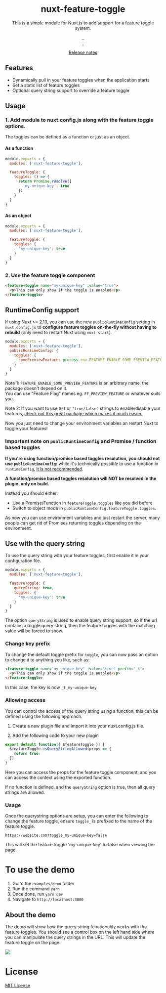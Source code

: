 <h1 align="center">nuxt-feature-toggle</h1>
<p align="center">This is a simple module for Nuxt.js to add support for a feature toggle system.</p>

<p align="center">
  <a href="https://david-dm.org/stephenkr/nuxt-feature-toggle">
    <img alt="" src="https://david-dm.org/stephenkr/nuxt-feature-toggle/status.svg?style=flat-square">
  </a>
  <a href="https://standardjs.com">
    <img alt="" src="https://img.shields.io/badge/code_style-standard-brightgreen.svg?style=flat-square">
  </a>
  <a href="https://www.npmjs.com/package/nuxt-feature-toggle">
    <img alt="" src="https://img.shields.io/npm/v/nuxt-feature-toggle/latest.svg?style=flat-square">
  </a>
  <br/>
  <a href="https://www.npmjs.com/package/nuxt-feature-toggle">
    <img alt="" src="https://img.shields.io/npm/dt/nuxt-feature-toggle.svg?style=flat-square">
  </a>
  <a href="https://circleci.com/gh/stephenkr/nuxt-feature-toggle">
    <img alt="" src="https://img.shields.io/circleci/project/github/stephenkr/nuxt-feature-toggle.svg?style=flat-square">
  </a>
</p>

<p align="center">
  <a href="./CHANGELOG.md">Release notes</a>
</p>

## Features
- Dynamically pull in your feature toggles when the application starts
- Set a static list of feature toggles
- Optional query string support to override a feature toggle

## Usage

### 1. Add module to nuxt.config.js along with the feature toggle options.

The toggles can be defined as a function or just as an object.

#### As a function
```javascript
module.exports = {
  modules: ['nuxt-feature-toggle'],

  featureToggle: {
    toggles: () => {
      return Promise.resolve({
        'my-unique-key': true
      })
    }
  }
}
```

#### As an object
```javascript
module.exports = {
  modules: ['nuxt-feature-toggle'],

  featureToggle: {
    toggles: {
      'my-unique-key': true
    }
  }
}
```

### 2. Use the feature toggle component

```html
<feature-toggle name="my-unique-key" :value="true">
  <p>This can only show if the toggle is enabled</p>
</feature-toggle>
```

## RuntimeConfig support
If using Nuxt >= 2.13, you can use the new `publicRuntimeConfig` setting in `nuxt.config.js` to **configure 
feature toggles on-the-fly without having to rebuild** (only need to restart Nuxt using `nuxt start`).  

```javascript
module.exports = {
  modules: ['nuxt-feature-toggle'],
  publicRuntimeConfig: {
    toggles: {
      somePreviewFeature: process.env.FEATURE_ENABLE_SOME_PREVIEW_FEATURE,
    }
  }
}
```
Note 1: `FEATURE_ENABLE_SOME_PREVIEW_FEATURE` is an arbitrary name, the package doesn't depend on it.  
You can use "Feature Flag" names eg. `FF_PREVIEW_FEATURE` or whatever suits you. 

Note 2: If you want to use `0/1` or `"true/false"` strings to enable/disable your features, 
[check out this great package which makes it much easier.](https://github.com/sindresorhus/yn) 

Now you just need to change your environment variables an restart Nuxt to toggle your features!

### Important note on `publicRuntimeConfig` and Promise / function based toggles 
**If you're using function/promise based toggles resolution, you should not use `publicRuntimeConfig`:**
while it's technically *possible* to use a function in `runtimeConfig`, [it is not recommended](https://nuxtjs.org/guide/runtime-config/).  

**A function/promise based toggles resolution will NOT be resolved in the plugin, only on build.**  

Instead you should either:  
* Use a Promise/Function in `featureToggle.toggles` like you did before  
* Switch to object mode in `publicRuntimeConfig.featureToggle.toggles`.  
  
As now you can use environment variables and just restart the server, many people can get rid of Promises returning toggles depending on the environment.


## Use with the query string

To use the query string with your feature toggles, first enable it in your configuration file.

```javascript
module.exports = {
  modules: ['nuxt-feature-toggle'],

  featureToggle: {
    queryString: true,
    toggles: {
      'my-unique-key': true
    }
  }
}
```

The option `queryString` is used to enable query string support, so if the url contains a toggle query string, then the feature toggles with the matching value will be forced to show.

### Change key prefix

To change the default toggle prefix for `toggle`, you can now pass an option to change it to anything you like, such as:
```html
<feature-toggle name="my-unique-key" :value="true" prefix="_t">
  <p>This can only show if the toggle is enabled</p>
</feature-toggle>
```

In this case, the key is now `_t_my-unique-key`

### Allowing access

You can control the access of the query string using a function, this can be defined using the following approach.

1. Create a new plugin file and import it into your nuxt.config.js file.

2. Add the following code to your new plugin

```javascript
export default function({ $featureToggle }) {
  $featureToggle.isQueryStringAllowed(props => {
    return true;
  })
}
```

Here you can access the props for the feature toggle component, and you can access the context using the exported function.

If no function is defined, and the `queryString` option is true, then all query strings are allowed.

### Usage

Once the querystring options are setup, you can enter the following to change the feature toggle, ensure `toggle_` is prefixed to the name of the feature toggle.

```
https://website.com?toggle_my-unique-key=false
```

This will set the feature toggle 'my-unique-key' to false when viewing the page.

# To use the demo

1. Go to the `examples/demo` folder
2. Run the command `yarn`
3. Once done, run `yarn dev`
4. Navigate to `http://localhost:3000`

## About the demo

The demo will show how the query string functionality works with the feature toggles. You should see a control box on the left hand side where you can manipulate the query strings in the URL. This will update the feature toggle on the page.

![](./docs/assets/demo-1.gif)

# License

<a href="./LICENSE">MIT License</a>